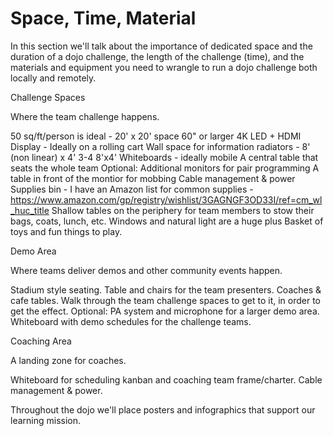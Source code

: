 # Space, Time, Material

In this section we'll talk about the importance of dedicated space and the duration of a dojo challenge, the length of the challenge (time), and the materials and equipment you need to wrangle to run a dojo challenge both locally and remotely.

Challenge Spaces

Where the team challenge happens.

50 sq/ft/person is ideal - 20' x 20' space
60" or larger 4K LED + HDMI Display - Ideally on a rolling cart
Wall space for information radiators - 8' (non linear) x 4'
3-4 8'x4' Whiteboards - ideally mobile
A central table that seats the whole team
Optional: Additional monitors for pair programming
A table in front of the montior for mobbing
Cable management & power
Supplies bin - I have an Amazon list for common supplies - https://www.amazon.com/gp/registry/wishlist/3GAGNGF3OD33I/ref=cm_wl_huc_title
Shallow tables on the periphery for team members to stow their bags, coats, lunch, etc.
Windows and natural light are a huge plus
Basket of toys and fun things to play.

Demo Area

Where teams deliver demos and other community events happen.

Stadium style seating.
Table and chairs for the team presenters.
Coaches & cafe tables.
Walk through the team challenge spaces to get to it, in order to get the effect.
Optional: PA system and microphone for a larger demo area.
Whiteboard with demo schedules for the challenge teams.

Coaching Area

A landing zone for coaches. 

Whiteboard for scheduling kanban and coaching team frame/charter.
Cable management & power.

Throughout the dojo we'll place posters and infographics that support our learning mission.
